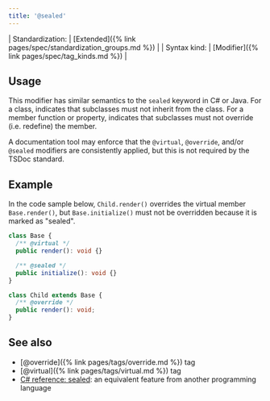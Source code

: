 ```yaml
---
title: '@sealed'
---
```


| Standardization: | [Extended]({% link pages/spec/standardization_groups.md %}) |
| Syntax kind: | [Modifier]({% link pages/spec/tag_kinds.md %}) |

## Usage

This modifier has similar semantics to the `sealed` keyword in C# or Java. For a class, indicates that
subclasses must not inherit from the class. For a member function or property, indicates that subclasses
must not override (i.e. redefine) the member.

A documentation tool may enforce that the `@virtual`, `@override`, and/or `@sealed` modifiers are consistently
applied, but this is not required by the TSDoc standard.

## Example

In the code sample below, `Child.render()` overrides the virtual member `Base.render()`,
but `Base.initialize()` must not be overridden because it is marked as "sealed".

```ts
class Base {
  /** @virtual */
  public render(): void {}

  /** @sealed */
  public initialize(): void {}
}

class Child extends Base {
  /** @override */
  public render(): void;
}
```

## See also

- [@override]({% link pages/tags/override.md %}) tag
- [@virtual]({% link pages/tags/virtual.md %}) tag
- [C# reference: sealed](https://docs.microsoft.com/en-us/dotnet/csharp/language-reference/keywords/sealed):
  an equivalent feature from another programming language
